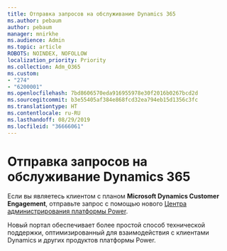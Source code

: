 ```yaml
---
title: Отправка запросов на обслуживание Dynamics 365
ms.author: pebaum
author: pebaum
manager: mnirkhe
ms.audience: Admin
ms.topic: article
ROBOTS: NOINDEX, NOFOLLOW
localization_priority: Priority
ms.collection: Adm_O365
ms.custom:
- "274"
- "6200001"
ms.openlocfilehash: 7bd8606570eda916955978e30f2016b0267bcd2d
ms.sourcegitcommit: b3e55405af384e868fcd32ea794eb15d1356c3fc
ms.translationtype: HT
ms.contentlocale: ru-RU
ms.lasthandoff: 08/29/2019
ms.locfileid: "36666061"
---
```

# <a name="submit-dynamics-365-support-requests"></a>Отправка запросов на обслуживание Dynamics 365

Если вы являетесь клиентом с планом **Microsoft Dynamics Customer Engagement**, отправьте запрос с помощью нового [Центра администрирования платформы Power](https://admin.powerplatform.microsoft.com/?ref=officemodern).
  
Новый портал обеспечивает более простой способ технической поддержки, оптимизированный для взаимодействия с клиентами Dynamics и других продуктов платформы Power.
  